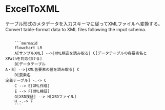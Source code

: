 # ExcelToXML
テーブル形式のメタデータを入力スキーマに従ってXMLファイルへ変換する。Convert table-format data to XML files following the input schema.

<pre><code>
    ```mermaid
    flowchart LR
    A[サンプルXML] -->|XML構造を読み取る| C[データテーブルの各要素名と<br>XPathを対応付ける]
    B[データテーブル<br>A・B] -->|XML各要素の値を読み取る| C
    D[要素名<br>定義テーブル] -.-> C
    C --> E[XML作成]
    E --> F[XML検証]
    G[XSD検証] --> H[XSDファイル]
    H -.-> F
    ```
</code></pre>
